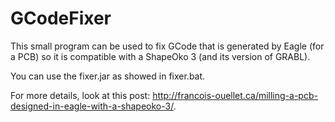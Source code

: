 # GCodeFixer

This small program can be used to fix GCode that is generated by Eagle (for a PCB) so it is compatible with a ShapeOko 3 (and its version of GRABL).

You can use the fixer.jar as showed in fixer.bat.

For more details, look at this post:  http://francois-ouellet.ca/milling-a-pcb-designed-in-eagle-with-a-shapeoko-3/.
